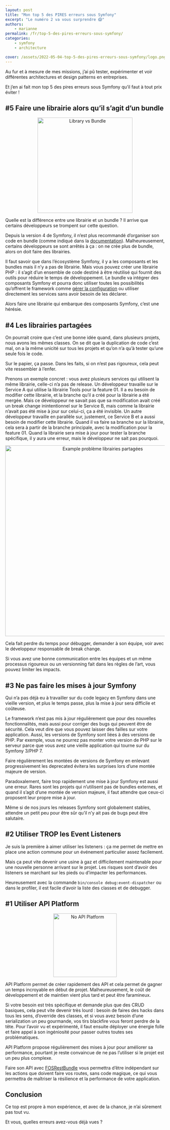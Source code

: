 ```yaml
---
layout: post
title: "Mon top 5 des PIRES erreurs sous Symfony"
excerpt: "Le numéro 2 va vous surprendre 😱"
authors:
    - marianne
permalink: /fr/top-5-des-pires-erreurs-sous-symfony/
categories:
    - symfony
    - architecture

cover: /assets/2022-05-04-top-5-des-pires-erreurs-sous-symfony/logo.png
---
```


Au fur et à mesure de mes missions, j’ai pû tester, expérimenter et voir différentes architectures et design patterns en entreprises.

Et j’en ai fait mon top 5 des pires erreurs sous Symfony qu’il faut à tout prix éviter !

## #5 Faire une librairie alors qu’il s’agit d’un bundle

<div style="text-align: center;">
    <img src="{{ site.baseurl }}/assets/2022-05-04-top-5-des-pires-erreurs-sous-symfony/libraryvsbundle.png" width="300px" alt="Library vs Bundle" style="display: block; margin: auto;"/>
</div>

Quelle est la différence entre une librairie et un bundle ? Il arrive que certains développeurs se trompent sur cette question.

Depuis la version 4 de Symfony, il n’est plus recommandé d’organiser son code en bundle (comme indiqué dans la [documentation](https://symfony.com/doc/current/bundles.html)). Malheureusement, certains développeurs se sont arrêtés à ça : on ne crée plus de bundle, alors on doit faire des librairies.

Il faut savoir que dans l’écosystème Symfony, il y a les composants et les bundles mais il n’y a pas de librairie.
Mais vous pouvez créer une librairie PHP : il s’agit d’un ensemble de code destiné à être réutilisé qui fournit des outils pour réduire le temps de développement.
Le bundle va intégrer des composants Symfony et pourra donc utiliser toutes les possibilités qu’offrent le framework comme [gérer la configuration](https://symfony.com/doc/current/bundles/configuration.html) ou utiliser directement les services sans avoir besoin de les déclarer.

Alors faire une librairie qui embarque des composants Symfony, c’est une hérésie.

## #4 Les librairies partagées
On pourrait croire que c’est une bonne idée quand, dans plusieurs projets, nous avons les mêmes classes. On se dit que la duplication de code c’est mal, on a la même unicité sur tous les projets et qu’on n’a qu’à tester qu’une seule fois le code.

Sur le papier, ça passe. Dans les faits, si on n’est pas rigoureux, cela peut vite ressembler à l’enfer.

Prenons un exemple concret : vous avez plusieurs services qui utilisent la même librairie, celle-ci n’a pas de release.
Un développeur travaille sur le Service A qui utilise la librairie Tools pour la feature 01. Il a eu besoin de modifier cette librairie, et la branche qu’il a créé pour la librairie a été mergée.
Mais ce développeur ne savait pas que sa modification avait créé un break change inintentionnel sur le Service B, mais comme la librairie n’avait pas été mise à jour sur celui-ci, ça a été invisible.
Un autre développeur travaille en parallèle sur, justement, ce Service B et a aussi besoin de modifier cette librairie. Quand il va faire sa branche sur la librairie, cela sera à partir de la branche principale, avec la modification pour la feature 01. Quand la librairie sera mise à jour pour tester la branche spécifique, il y aura une erreur, mais le développeur ne sait pas pourquoi.

<div style="text-align: center;">
    <img src="{{ site.baseurl }}/assets/2022-05-04-top-5-des-pires-erreurs-sous-symfony/librairies-partagees.png" width="600px" alt="Example problème librairies partagées" style="display: block; margin: auto;"/>
</div>

Cela fait perdre du temps pour débugger, demander à son équipe, voir avec le développeur responsable de break change.

Si vous avez une bonne communication entre les équipes et un même processus rigoureux ou un versionning fait dans les règles de l’art, vous pouvez limiter les impacts.

## #3 Ne pas faire les mises à jour Symfony
Qui n’a pas déjà eu à travailler sur du code legacy en Symfony dans une vieille version, et plus le temps passe, plus la mise à jour sera difficile et coûteuse.

Le framework n’est pas mis à jour régulièrement que pour des nouvelles fonctionnalités, mais aussi pour corriger des bugs qui peuvent être de sécurité. Cela veut dire que vous pouvez laisser des failles sur votre application.
Aussi, les versions de Symfony sont liées à des versions de PHP. Par exemple, vous ne pourrez pas monter votre version de PHP sur le serveur parce que vous avez une vieille application qui tourne sur du Symfony 3/PHP 7.

Faire régulièrement les montées de versions de Symfony en enlevant progressivement les deprecated évitera les surprises lors d’une montée majeure de version.

Paradoxalement, faire trop rapidement une mise à jour Symfony est aussi une erreur.
Rares sont les projets qui n’utilisent pas de bundles externes, et quand il s’agit d’une montée de version majeure, il faut attendre que ceux-ci proposent leur propre mise à jour.

Même si de nos jours les releases Symfony sont globalement stables, attendre un petit peu pour être sûr qu’il n’y ait pas de bugs peut être salutaire.

## #2 Utiliser TROP les Event Listeners

Je suis la première à aimer utiliser les listeners : ça me permet de mettre en place une action commune pour un événement particulier assez facilement.

Mais ça peut vite devenir une usine à gaz et difficilement maintenable pour une nouvelle personne arrivant sur le projet. Les risques sont d’avoir des listeners se marchant sur les pieds ou d’impacter les performances.

Heureusement avec la commande `bin/console debug:event-dispatcher` ou dans le profiler, il est facile d’avoir la liste des classes et de debugger.

## #1 Utiliser API Platform

<div style="text-align: center;">
    <img src="{{ site.baseurl }}/assets/2022-05-04-top-5-des-pires-erreurs-sous-symfony/no-api-platform.png" width="200px" alt="No API Platform" style="display: block; margin: auto;"/>
</div>

API Platform permet de créer rapidement des API et cela permet de gagner un temps incroyable en début de projet. Malheureusement, le coût de développement et de maintien vient plus tard et peut être faramineux.

Si votre besoin est très spécifique et demande plus que des CRUD basiques, cela peut vite devenir très lourd : besoin de faires des hacks dans tous les sens, d’override des classes, et si vous avez besoin d’une serialization un peu gourmande, vos tirs blackfire vous feront perdre de la tête. Pour l’avoir vu et expérimenté, il faut ensuite déployer une énergie folle et faire appel à son ingéniosité pour passer outres toutes ses problématiques.

API Platform propose régulièrement des mises à jour pour améliorer sa performance, pourtant je reste convaincue de ne pas l’utiliser si le projet est un peu plus complexe.

Faire son API avec [FOSRestBundle](https://github.com/FriendsOfSymfony/FOSRestBundle) vous permettra d’être indépendant sur les actions que doivent faire vos routes, sans code magique, ce qui vous permettra de maîtriser la résilience et la performance de votre application.

## Conclusion
Ce top est propre à mon expérience, et avec de la chance, je n’ai sûrement pas tout vu.

Et vous, quelles erreurs avez-vous déjà vues ?
